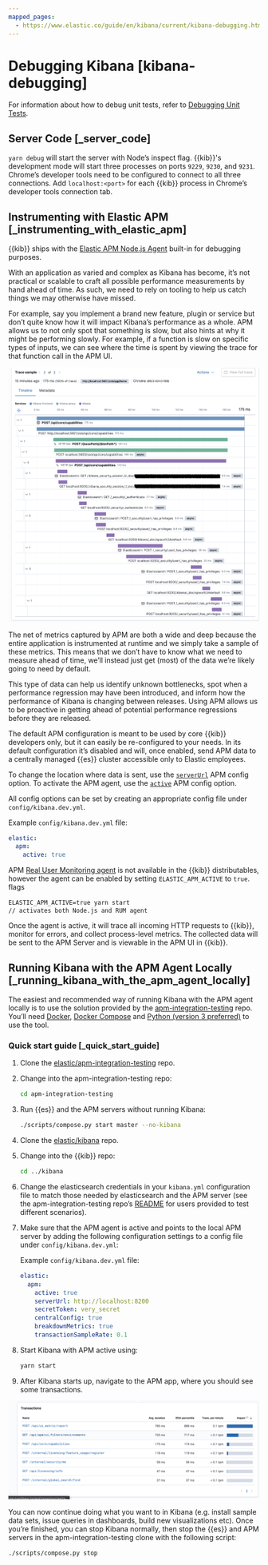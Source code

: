 ```yaml
---
mapped_pages:
  - https://www.elastic.co/guide/en/kibana/current/kibana-debugging.html
---
```


# Debugging Kibana [kibana-debugging]

For information about how to debug unit tests, refer to [Debugging Unit Tests](/extend/development-tests.md#debugging-unit-tests).


## Server Code [_server_code]

`yarn debug` will start the server with Node’s inspect flag. {{kib}}'s development mode will start three processes on ports `9229`, `9230`, and `9231`. Chrome’s developer tools need to be configured to connect to all three connections. Add `localhost:<port>` for each {{kib}} process in Chrome’s developer tools connection tab.


## Instrumenting with Elastic APM [_instrumenting_with_elastic_apm]

{{kib}} ships with the [Elastic APM Node.js Agent](https://github.com/elastic/apm-agent-nodejs) built-in for debugging purposes.

With an application as varied and complex as Kibana has become, it’s not practical or scalable to craft all possible performance measurements by hand ahead of time. As such, we need to rely on tooling to help us catch things we may otherwise have missed.

For example, say you implement a brand new feature, plugin or service but don’t quite know how it will impact Kibana’s performance as a whole. APM allows us to not only spot that something is slow, but also hints at why it might be performing slowly. For example, if a function is slow on specific types of inputs, we can see where the time is spent by viewing the trace for that function call in the APM UI.

![apm example trace](images/apm_example_trace.png)

The net of metrics captured by APM are both a wide and deep because the entire application is instrumented at runtime and we simply take a sample of these metrics. This means that we don’t have to know what we need to measure ahead of time, we’ll instead just get (most) of the data we’re likely going to need by default.

This type of data can help us identify unknown bottlenecks, spot when a performance regression may have been introduced, and inform how the performance of Kibana is changing between releases. Using APM allows us to be proactive in getting ahead of potential performance regressions before they are released.

The default APM configuration is meant to be used by core {{kib}} developers only, but it can easily be re-configured to your needs. In its default configuration it’s disabled and will, once enabled, send APM data to a centrally managed {{es}} cluster accessible only to Elastic employees.

To change the location where data is sent, use the [`serverUrl`](apm-agent-nodejs://reference/configuration.md#server-url) APM config option. To activate the APM agent, use the [`active`](apm-agent-nodejs://reference/configuration.md#active) APM config option.

All config options can be set by creating an appropriate config file under `config/kibana.dev.yml`.

Example `config/kibana.dev.yml` file:

```yaml
elastic:
  apm:
    active: true
```

APM [Real User Monitoring agent](apm-agent-rum-js://reference/index.md) is not available in the {{kib}} distributables, however the agent can be enabled by setting `ELASTIC_APM_ACTIVE` to `true`. flags

```
ELASTIC_APM_ACTIVE=true yarn start
// activates both Node.js and RUM agent
```
Once the agent is active, it will trace all incoming HTTP requests to {{kib}}, monitor for errors, and collect process-level metrics. The collected data will be sent to the APM Server and is viewable in the APM UI in {{kib}}.


## Running Kibana with the APM Agent Locally [_running_kibana_with_the_apm_agent_locally]

The easiest and recommended way of running Kibana with the APM agent locally is to use the solution provided by the [apm-integration-testing](https://github.com/elastic/apm-integration-testing) repo. You’ll need [Docker](https://www.docker.com/community-edition), [Docker Compose](https://docs.docker.com/compose/install/) and [Python (version 3 preferred)](https://www.python.org/downloads) to use the tool.


### Quick start guide [_quick_start_guide]

1. Clone the [elastic/apm-integration-testing](https://github.com/elastic/apm-integration-testing) repo.
2. Change into the apm-integration-testing repo:

    ```bash
    cd apm-integration-testing
    ```

3. Run {{es}} and the APM servers without running Kibana:

    ```bash
    ./scripts/compose.py start master --no-kibana
    ```

4. Clone the [elastic/kibana](https://github.com/elastic/kibana) repo.
5. Change into the {{kib}} repo:

    ```bash
    cd ../kibana
    ```

6. Change the elasticsearch credentials in your `kibana.yml` configuration file to match those needed by elasticsearch and the APM server (see the apm-integration-testing repo’s [README](https://github.com/elastic/apm-integration-testing#logging-in) for users provided to test different scenarios).
7. Make sure that the APM agent is active and points to the local APM server by adding the following configuration settings to a config file under `config/kibana.dev.yml`:

    Example `config/kibana.dev.yml` file:

    ```yaml
    elastic:
      apm:
        active: true
        serverUrl: http://localhost:8200
        secretToken: very_secret
        centralConfig: true
        breakdownMetrics: true
        transactionSampleRate: 0.1
    ```

8. Start Kibana with APM active using:

    ```bash
    yarn start
    ```

9. After Kibana starts up, navigate to the APM app, where you should see some transactions.

![apm ui transactions](images/apm_ui_transactions.png)

You can now continue doing what you want to in Kibana (e.g. install sample data sets, issue queries in dashboards, build new visualizations etc). Once you’re finished, you can stop Kibana normally, then stop the {{es}} and APM servers in the apm-integration-testing clone with the following script:

```bash
./scripts/compose.py stop
```

